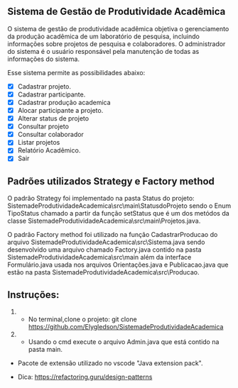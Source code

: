 ## Sistema de Gestão de Produtividade Acadêmica

O sistema de gestão de produtividade acadêmica objetiva o gerenciamento da produção
acadêmica de um laboratório de pesquisa, incluindo informações sobre projetos de pesquisa e
colaboradores. O administrador do sistema é o usuário responsável pela manutenção de todas
as informações do sistema. 

Esse sistema permite as possibilidades abaixo:

- [x] Cadastrar projeto.
- [x]  Cadastrar participante.
- [x]  Cadastrar produção academica
- [x]  Alocar participante a projeto.
- [x]  Alterar status de projeto
- [x]  Consultar projeto
- [x]  Consultar colaborador
- [x]  Listar projetos
- [x]  Relatório Acadêmico.
- [x]  Sair

## Padrões utilizados Strategy e Factory method

O padrão Strategy foi implementado na pasta Status do projeto:
SistemadeProdutividadeAcademica\src\main\StatusdoProjeto sendo o Enum TipoStatus chamado  a
partir da função setStatus que é um dos metódos da classe SistemadeProdutividadeAcademica\src\main\Projetos.java.

O padrão Factory method foi utilizado na função  CadastrarProducao do arquivo SistemadeProdutividadeAcademica\src\Sistema.java 
sendo desenvolvido uma arquivo chamado Factory.java contido na pasta SistemadeProdutividadeAcademica\src\main além da interface
Formulário.java usada nos arquivos Orientações.java e Publicacao.java que estão na pasta SistemadeProdutividadeAcademica\src\Producao.

## Instruções:

1. * No terminal,clone o projeto: git clone https://github.com/Elygledson/SistemadeProdutividadeAcademica
2. * Usando o cmd execute o arquivo Admin.java que está contido na pasta main.

* Pacote de extensão utilizado no vscode "Java extension pack".

* Dica: https://refactoring.guru/design-patterns
